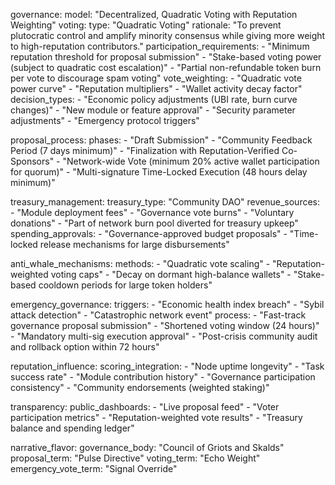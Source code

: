 governance:
  model: "Decentralized, Quadratic Voting with Reputation Weighting"
  voting:
    type: "Quadratic Voting"
    rationale: "To prevent plutocratic control and amplify minority consensus while giving more weight to high-reputation contributors."
    participation_requirements:
      - "Minimum reputation threshold for proposal submission"
      - "Stake-based voting power (subject to quadratic cost escalation)"
      - "Partial non-refundable token burn per vote to discourage spam voting"
    vote_weighting:
      - "Quadratic vote power curve"
      - "Reputation multipliers"
      - "Wallet activity decay factor"
    decision_types:
      - "Economic policy adjustments (UBI rate, burn curve changes)"
      - "New module or feature approval"
      - "Security parameter adjustments"
      - "Emergency protocol triggers"

  proposal_process:
    phases:
      - "Draft Submission"
      - "Community Feedback Period (7 days minimum)"
      - "Finalization with Reputation-Verified Co-Sponsors"
      - "Network-wide Vote (minimum 20% active wallet participation for quorum)"
      - "Multi-signature Time-Locked Execution (48 hours delay minimum)"

  treasury_management:
    treasury_type: "Community DAO"
    revenue_sources:
      - "Module deployment fees"
      - "Governance vote burns"
      - "Voluntary donations"
      - "Part of network burn pool diverted for treasury upkeep"
    spending_approvals:
      - "Governance-approved budget proposals"
      - "Time-locked release mechanisms for large disbursements"

  anti_whale_mechanisms:
    methods:
      - "Quadratic vote scaling"
      - "Reputation-weighted voting caps"
      - "Decay on dormant high-balance wallets"
      - "Stake-based cooldown periods for large token holders"

  emergency_governance:
    triggers:
      - "Economic health index breach"
      - "Sybil attack detection"
      - "Catastrophic network event"
    process:
      - "Fast-track governance proposal submission"
      - "Shortened voting window (24 hours)"
      - "Mandatory multi-sig execution approval"
      - "Post-crisis community audit and rollback option within 72 hours"

  reputation_influence:
    scoring_integration:
      - "Node uptime longevity"
      - "Task success rate"
      - "Module contribution history"
      - "Governance participation consistency"
      - "Community endorsements (weighted staking)"

  transparency:
    public_dashboards:
      - "Live proposal feed"
      - "Voter participation metrics"
      - "Reputation-weighted vote results"
      - "Treasury balance and spending ledger"

  narrative_flavor:
    governance_body: "Council of Griots and Skalds"
    proposal_term: "Pulse Directive"
    voting_term: "Echo Weight"
    emergency_vote_term: "Signal Override"

